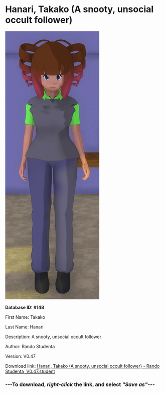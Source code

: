 # Hanari, Takako (A snooty, unsocial occult follower)

<img src="https://raw.githubusercontent.com/Arbiter1223/Daigaku-Gurashi-Custom-Students/master/Students/Files/Hanari%2C%20Takako%20(A%20snooty%2C%20unsocial%20occult%20follower).png" title="Hanari, Takako (A snooty, unsocial occult follower) - Rando Studenta, V0.47">

**Database ID: #148**

First Name: Takako

Last Name: Hanari

Description: A snooty, unsocial occult follower

Author: Rando Studenta

Version: V0.47

Download link: <a href="https://raw.githubusercontent.com/Arbiter1223/Daigaku-Gurashi-Custom-Students/master/Students/Files/Hanari%2C%20Takako%20(A%20snooty%2C%20unsocial%20occult%20follower)%20-%20Rando%20Studenta%2C%20V0.47.student">Hanari, Takako (A snooty, unsocial occult follower) - Rando Studenta, V0.47.student</a>

### ---**To download, _right-click_ the link, and select _"Save as"_**---
